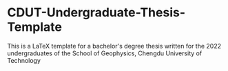 # CDUT-Undergraduate-Thesis-Template
This is a LaTeX template for a bachelor's degree thesis written for the 2022 undergraduates of the School of Geophysics, Chengdu University of Technology

